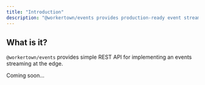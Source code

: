 ```yaml
---
title: "Introduction"
description: "@workertown/events provides production-ready event streaming service, much like Kafka, at the edge."
---
```


## What is it?

`@workertown/events` provides simple REST API for implementing an events
streaming at the edge.

Coming soon...
